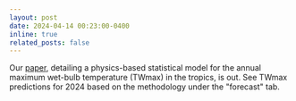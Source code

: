 ```yaml
---
layout: post
date: 2024-04-14 00:23:00-0400
inline: true
related_posts: false
---
```


Our <a href='https://agupubs.onlinelibrary.wiley.com/doi/full/10.1029/2023GL106990'>paper</a>, detailing a physics-based statistical model for the annual maximum wet-bulb temperature (TWmax) in the tropics, is out. See TWmax predictions for 2024 based on the methodology under the "forecast" tab. 
